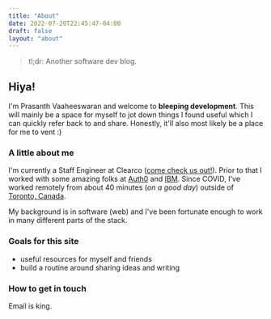 ```yaml
---
title: "About"
date: 2022-07-20T22:45:47-04:00
draft: false
layout: "about"
---
```


> tl;dr: Another software dev blog.

## Hiya!

I'm Prasanth Vaaheeswaran and welcome to **bleeping development**. This will
mainly be a space for myself to jot down things I found useful which I can
quickly refer back to and share. Honestly, it'll also most likely be a place for
me to vent :)

### A little about me

I'm currently a Staff Engineer at Clearco ([come check us
out!](https://clear.co)). Prior to that I worked with some amazing folks at
[Auth0](https://auth0.com/) and [IBM](https://ibm.com). Since COVID, I've worked
remotely from about 40 minutes (_on a good day_) outside of [Toronto,
Canada](https://en.wikipedia.org/wiki/Toronto).

My background is in software (web) and I've been fortunate enough to work in
many different parts of the stack.

### Goals for this site

- useful resources for myself and friends
- build a routine around sharing ideas and writing

### How to get in touch

Email is king.
